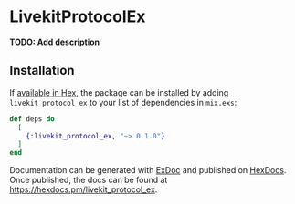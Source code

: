 # LivekitProtocolEx

**TODO: Add description**

## Installation

If [available in Hex](https://hex.pm/docs/publish), the package can be installed
by adding `livekit_protocol_ex` to your list of dependencies in `mix.exs`:

```elixir
def deps do
  [
    {:livekit_protocol_ex, "~> 0.1.0"}
  ]
end
```

Documentation can be generated with [ExDoc](https://github.com/elixir-lang/ex_doc)
and published on [HexDocs](https://hexdocs.pm). Once published, the docs can
be found at <https://hexdocs.pm/livekit_protocol_ex>.

